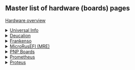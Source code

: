## Master list of hardware (boards) pages 
  
[Hardware overview](Hardware)  


<details><summary><u>Universal Info</u></summary>

* [Hardware completeness options](Completeness-Chart)
* [Microcontroller selection](selecting-open-source-ecu-microcontroller)
* [Hardware development guidelines](Dev-Hardware-Guidelines)

</details>


<details><summary><u>Deucalion</u></summary>

* [Deucalion UART](Deucalion-uart)

</details>


<details><summary><u>Frankenso</u></summary>

* [Frankenso main page](Hardware-Frankenso)

</details>


<details><summary><u>MicroRusEFI (MRE)</u></summary>

* [MRE Manual](microRusEFI-Manual)
* [MRE main page](Hardware-microRusEFI)
* [MRE wiring](Hardware-microRusEFI-wiring)
* [MRE Kit instructions](Hardware-microRusEFI-kit-instructions)
* [MRE Hardware checks](Hardware-microRusEFI-hardware-checks)
* [MRE DIY TLDR](microRusEFI-DIY-TLDR)
* [MRE Connectors](Hardware-microRusEFI-connectors)

</details>


<details><summary><u>PNP Boards</u></summary>

* [PNP 48 - MRE based for Miata NA](microrusefi48adapter.pdf)
* [PNP 72 - MRE based for Miata NB2](Hardware/pnp_microRusEFI_nb2/hw72nb.pdf)
* PNP 88 - Proteus based for 88pin Bosch - Coming Soon
* [MRE Adapter 48](MREAdapter48)
* [MRE Adapter 55](MREAdapter55)
* [MRE Adapter 68](MREAdapter68)
* [MRE Adapter 72](MREAdapter72)
* MRE Adaptor 88 - Coming Soon
* [PNP 72 Jumper configs](PNP-72-Jumpers)

</details>


<details><summary><u>Prometheus</u></summary>

* [Prometheus Overview](Hardware-Prometheus)  
* [Prometheus wiring diagram](Hardware/Prometheus/Prometheus_wiring_diagram.cdr)

</details>


<details><summary><u>Proteus</u></summary>

* [Proteus Main Page](Proteus)
* [Proteus v0.2 wiring](Hardware-Proteus-Wiring-v02)
* [Proteus v0.3 wiring](Hardware-Proteus-Wiring-v03)

</details>
